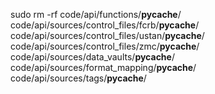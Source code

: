 sudo rm -rf code/api/functions/__pycache__/ code/api/sources/control_files/fcrb/__pycache__/ code/api/sources/control_files/ustan/__pycache__/ code/api/sources/control_files/zmc/__pycache__/ code/api/sources/data_vaults/__pycache__/ code/api/sources/format_mapping/__pycache__/ code/api/sources/tags/__pycache__/